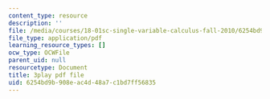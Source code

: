 ```yaml
---
content_type: resource
description: ''
file: /media/courses/18-01sc-single-variable-calculus-fall-2010/6254bd9b908eac4d48a7c1bd7ff56835_PNTnmH6jsRI.pdf
file_type: application/pdf
learning_resource_types: []
ocw_type: OCWFile
parent_uid: null
resourcetype: Document
title: 3play pdf file
uid: 6254bd9b-908e-ac4d-48a7-c1bd7ff56835
---
```

